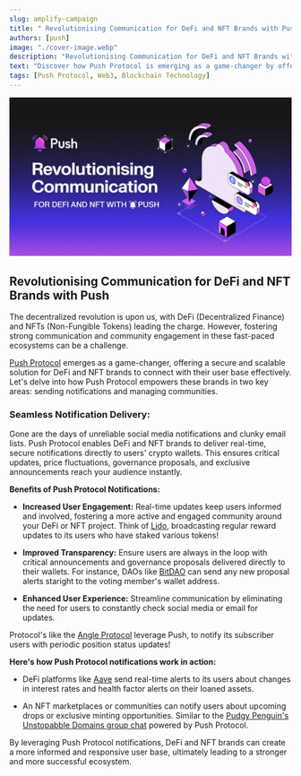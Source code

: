 ```yaml
---
slug: amplify-campaign
title: " Revolutionising Communication for DeFi and NFT Brands with Push! "
authors: [push]
image: "./cover-image.webp"
description: "Revolutionising Communication for DeFi and NFT Brands with Push!"
text: "Discover how Push Protocol is emerging as a game-changer by offering a secure and scalable solution for DeFi and NFT brands to connect with their user base effectively."
tags: [Push Protocol, Web3, Blockchain Technology]
---
```

![Cover Image of Revolutionising Communication for DeFi and NFT Brands with Push ](./cover-image.webp)

## Revolutionising Communication for DeFi and NFT Brands with Push

The decentralized revolution is upon us, with DeFi (Decentralized Finance) and NFTs (Non-Fungible Tokens) leading the charge. However, fostering strong communication and community engagement in these fast-paced ecosystems can be a challenge.

[Push Protocol](https://push.org/) emerges as a game-changer, offering a secure and scalable solution for DeFi and NFT brands to connect with their user base effectively. Let's delve into how Push Protocol empowers these brands in two key areas: sending notifications and managing communities.


### Seamless Notification Delivery:

Gone are the days of unreliable social media notifications and clunky email lists. Push Protocol enables DeFi and NFT brands to deliver real-time, secure notifications directly to users' crypto wallets. This ensures critical updates, price fluctuations, governance proposals, and exclusive announcements reach your audience instantly.

**Benefits of Push Protocol Notifications:**

- **Increased User Engagement:** Real-time updates keep users informed and involved, fostering a more active and engaged community around your DeFi or NFT project.
Think of [Lido](https://lido.fi/), broadcasting regular reward updates to its users who have staked various tokens!


- **Improved Transparency:** Ensure users are always in the loop with critical announcements and governance proposals delivered directly to their wallets.
For instance, DAOs like [BitDAO](https://www.mantle.xyz/) can send any new proposal alerts staright to the voting member's wallet address.


- **Enhanced User Experience:** Streamline communication by eliminating the need for users to constantly check social media or email for updates.

Protocol's like the [Angle Protocol](https://app.push.org/channels/0xA2dEe32662F6243dA539bf6A8613F9A9e39843D3) leverage Push, to notify its subscriber users with periodic position status updates!



**Here's how Push Protocol notifications work in action:**

- DeFi platforms like [Aave](https://app.push.org/channels/0xAA940b3501176af328423d975C350d0d1BaAae50) send real-time alerts to its users about changes in interest rates and health factor alerts on their loaned assets.

- An NFT marketplaces or communities can notify users about upcoming drops or exclusive minting opportunities.
Similar to the [Pudgy Penguin's Unstopabble Domains group chat](https://x.com/pushprotocol/status/1777929898784444842) powered by Push Protocol.


By leveraging Push Protocol notifications, DeFi and NFT brands can create a more informed and responsive user base, ultimately leading to a stronger and more successful ecosystem.
